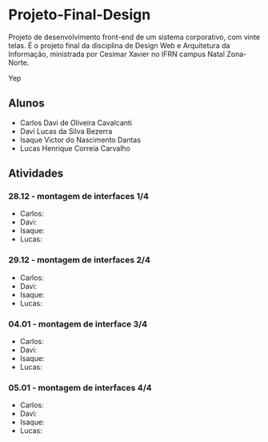 # Projeto-Final-Design

Projeto de desenvolvimento front-end de um sistema corporativo, com vinte telas. É o projeto final da disciplina de Design Web e Arquitetura da Informação, ministrada por Cesimar Xavier no IFRN campus Natal Zona-Norte.

Yep

## Alunos

- Carlos Davi de Oliveira Cavalcanti
- Davi Lucas da Silva Bezerra
- Isaque Victor do Nascimento Dantas
- Lucas Henrique Correia Carvalho

## Atividades

### 28.12 - montagem de interfaces 1/4

- Carlos: 
- Davi:
- Isaque:
- Lucas: 

### 29.12 - montagem de interfaces 2/4

- Carlos: 
- Davi:
- Isaque:
- Lucas: 

### 04.01 - montagem de interface 3/4

- Carlos: 
- Davi:
- Isaque:
- Lucas: 

### 05.01 - montagem de interfaces 4/4

- Carlos: 
- Davi:
- Isaque:
- Lucas: 
